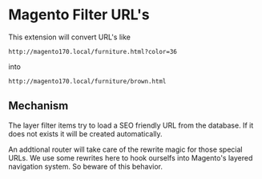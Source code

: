 Magento Filter URL's
====================

This extension will convert URL's like

`http://magento170.local/furniture.html?color=36`

into

`http://magento170.local/furniture/brown.html`

Mechanism
---------

The layer filter items try to load a SEO friendly URL from the database. If it does not exists it will be created automatically.

An addtional router will take care of the rewrite magic for those special URLs. We use some rewrites here to hook ourselfs
into Magento's layered navigation system. So beware of this behavior.